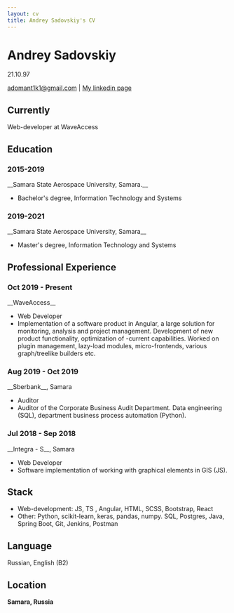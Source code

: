 ```yaml
---
layout: cv
title: Andrey Sadovskiy's CV
---
```

# Andrey Sadovskiy
21.10.97

<div id="webaddress">
<a href="mailto:adomant1k1@gmail.com">adomant1k1@gmail.com</a>
| <a href="https://www.linkedin.com/in/andrey-sadovskiy-a1b798209">My linkedin page</a>
</div>


## Currently

Web-developer at WaveAccess


## Education
<h3>2015-2019</h3>
__Samara State Aerospace University, Samara.__

- Bachelor's degree, Information Technology and Systems

<h3>2019-2021</h3>
__Samara State Aerospace University, Samara__

- Master's degree, Information Technology and Systems


## Professional Experience

<h3>Oct 2019 - Present</h3>
__WaveAccess__

- Web Developer
- Implementation of a software product in Angular, a large solution for monitoring, analysis and project management. Development of new product functionality, optimization of   -current capabilities. Worked on plugin management, lazy-load modules, micro-frontends, various graph/treelike builders etc.

<h3>Aug 2019 - Oct 2019</h3>
__Sberbank__, Samara

- Auditor
- Auditor of the Corporate Business Audit Department. Data engineering (SQL), department business process automation (Python). 

<h3>Jul 2018 - Sep 2018</h3>
__Integra - S__, Samara

- Web Developer
- Software implementation of working with graphical elements in GIS (JS).


## Stack

- Web-development: JS, TS , Angular, HTML, SCSS, Bootstrap, React
- Other: Python, scikit-learn, keras, pandas, numpy. SQL, Postgres, Java, Spring Boot, Git, Jenkins, Postman


## Language

Russian, English (B2)


## Location

__Samara, Russia__


<!-- ### Footer

Last updated: Febr 2022 -->


